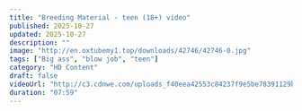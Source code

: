 ```yaml
---
title: "Breeding Material - teen (18+) video"
published: 2025-10-27
updated: 2025-10-27
description: ""
image: "http://en.oxtubemy1.top/downloads/42746/42746-0.jpg"
tags: ["Big ass", "blow job", "teen"]
category: "HD Content"
draft: false
videoUrl: "http://c3.cdnwe.com/uploads_f40eea42553c84237f9e5be78391129b/42746/BySex_Net_42746_480p.mp4"
duration: "07:59"
---
```


